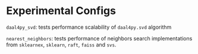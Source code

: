 # Experimental Configs

`daal4py_svd`: tests performance scalability of `daal4py.svd` algorithm

`nearest_neighbors`: tests performance of neighbors search implementations from `sklearnex`, `sklearn`, `raft`, `faiss` and `svs`.
